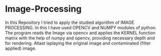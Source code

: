 # Image-Processing
In this Repository I tried to apply the studied algorithm of IMAGE PROCESSING.
In this I have used OPENCV and NUMPY modules of python.
The program reads the Image via opencv and applies the KERNEL function matrix with the help of numpy and opencv, providing necessary depth and for rendering.
Atlast isplaying the original image and contaminated (filter applied) image.
